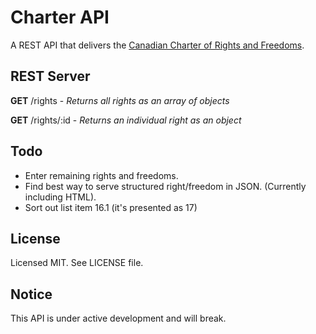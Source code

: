 Charter API
===========

A REST API that delivers the [Canadian Charter of Rights and Freedoms].

REST Server
-----------

__GET__ /rights - _Returns all rights as an array of objects_

__GET__ /rights/:id  - _Returns an individual right as an object_

Todo
----

- Enter remaining rights and freedoms.
- Find best way to serve structured right/freedom in JSON.
  (Currently including HTML).
- Sort out list item 16.1 (it's presented as 17)

License
-------

Licensed MIT. See LICENSE file.

Notice
------

This API is under active development and will break.

  [Canadian Charter of Rights and Freedoms]: http://en.wikipedia.org/wiki/Canadian_Charter_of_Rights_and_Freedoms

